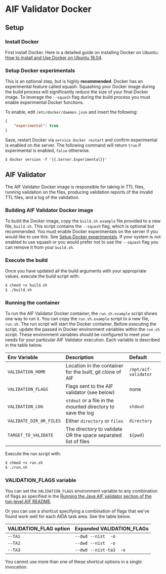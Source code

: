 # AIF Validator Docker

## Setup

### Install Docker

First install Docker. Here is a detailed guide on installing Docker on Ubuntu: [How to install and Use Docker on Ubuntu 18.04](https://www.digitalocean.com/community/tutorials/how-to-install-and-use-docker-on-ubuntu-18-04).

### Setup Docker experimentals

This is an optional step, but is highly **recommended**. Docker has an experimental feature called squash. Squashing
your Docker image during the build process will significantly reduce the size of your final Docker image. To leverage
the `--squash` flag during the build process you must enable experimental Docker functions. 

To enable, edit `/etc/docker/daemon.json` and insert the following:

```json
{
	"experimental": true
}
```

Save, restart Docker via `service docker restart` and confirm experimental is enabled on the server. The following command will return `true` if experimental is enabled, `false` otherwise. 
```
$ docker version -f '{{.Server.Experimental}}'
```

## AIF Validator

The AIF Validator Docker image is responsible for taking in TTL files, running validation on the files, producing validation reports of the invalid TTL files, and a log of the validation.

### Building AIF Validator Docker image

To build the Docker image, copy the `build.sh.example` file provided to a new file, `build.sh`. 
This script contains the `--squash` flag, which is optional but recommended. You must enable Docker experimentals on the server if you would like to use this. See [Setup Docker experimentals](#Setup-Docker-experimentals). If your system is not enabled to use squash or you would prefer not to use the `--squash` flag you can remove it from your `build.sh`.

### Execute the build

Once you have updated all the build arguments with your appropriate values, execute the build script with:
```bash
$ chmod +x build.sh
$ ./build.sh
```

### Running the container

To run the AIF Validator Docker container, the `run.sh.example` script shows one way to run it.  You can copy the `run.sh.example` script to a new file, `run.sh`. The run script will start the Docker container. Before executing the script, update the passed in Docker environment variables within the `run.sh` script. These environment variables should be configured to meet your needs for your particular AIF Validator execution. Each variable is described in the table below.


| Env Variable            | Description                                                    | Default              |
| :---------------------- | :------------------------------------------------------------- | :------------------- |
| `VALIDATION_HOME`       | Location in the container for the built, git clone of AIF      | `/opt/aif-validator` |
| `VALIDATION_FLAGS`      | Flags sent to the AIF validator (see below)                    | none                 |
| `VALIDATION_LOG`        | `stdout` or a file in the mounted directory to save the log    | `stdout`             |
| `VALIDATE_DIR_OR_FILES` | Either `directory` or `files`                                  | `directory`          |
| `TARGET_TO_VALIDATE`    | The directory to validate OR the space separated list of files | `${pwd}`             |


Execute the run script with:

```bash
$ chmod +x run.sh
$ ./run.sh
```

### VALIDATION_FLAGS variable

You can set the `VALIDATION_FLAGS` environment variable to any combination of flags as specified in the [Running the Java AIF validator section of the top-level AIF README](https://github.com/NextCenturyCorporation/AIDA-Interchange-Format#running-the-java-aif-validator).

Or you can use a shortcut specifying a combination of flags that we've found work well for each AIDA task area.  See the table below.

| VALIDATION_FLAG option | Expanded VALIDATION_FLAGs |
| :--------------------- | :------------------------ |
| `--TA1`                | `--dwd --nist  -o`         |
| `--TA2`                | `--dwd --nist  -o`  |
| `--TA3`                | `--dwd --nist-ta3  -o`     |

You cannot use more than one of these shortcut options in a single invocation.